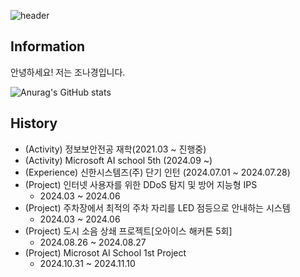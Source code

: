 ![header](https://capsule-render.vercel.app/api?type=slice&color=gradient&height=100&section=header&text=Hi!👋🏻%20I'm%20nakyung!&fontAlign=50&fontAlignY=70&fontSize=50&fontColor=000000)

## Information
안녕하세요! 저는 조나경입니다.

![Anurag's GitHub stats](https://github-readme-stats.vercel.app/api?username=nakyung1007&show_icons=true&theme=radical)

## History
- (Activity) 정보보안전공 재학(2021.03 ~ 진행중)
- (Activity) Microsoft AI school 5th (2024.09 ~)
- (Experience) 신한시스템즈(주) 단기 인턴 (2024.07.01 ~ 2024.07.28)
- (Project) 인터넷 사용자를 위한 DDoS 탐지 및 방어 지능형 IPS
  - 2024.03 ~ 2024.06
- (Project) 주차장에서 최적의 주차 자리를 LED 점등으로 안내하는 시스템
  - 2024.03 ~ 2024.06
- (Project) 도시 소음 상쇄 프로젝트[오아이스 해커톤 5회]
  - 2024.08.26 ~ 2024.08.27
- (Project) Microsot AI School 1st Project
  - 2024.10.31 ~ 2024.11.10
